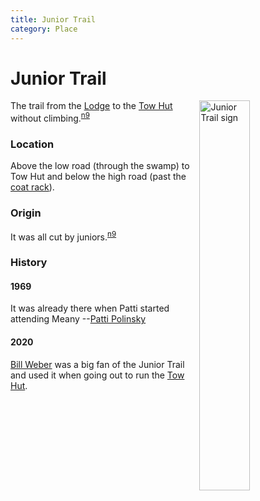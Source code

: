 ```yaml
---
title: Junior Trail
category: Place
---
```

# Junior Trail
<img src="/img/2020-Junior-Trail.jpeg" style="width: 40%;" alt="Junior Trail sign" align="right">

The trail from the [Lodge](/Lodge) to the [Tow Hut](/Building/Tow-Hut) without climbing.<sup>[n9][]</sup>

### Location

Above the low road (through the swamp) to Tow Hut and below the high road (past the [coat rack](/Area/Coatrack)).

### Origin

It was all cut by juniors.<sup>[n9][]</sup>

### History

#### 1969

It was already there when Patti started attending Meany --[Patti Polinsky](/Person/Patti-Polinsky)

#### 2020

[Bill Weber](/Person/Bill-Weber) was a big fan of the Junior Trail and used it when going out to run the [Tow Hut](/Building/Tow-Hut).

[map]: /Meany-Map
[n9]: /Names-2009

